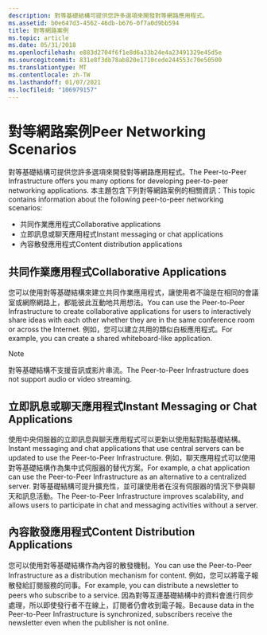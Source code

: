 ```yaml
---
description: 對等基礎結構可提供您許多選項來開發對等網路應用程式。
ms.assetid: b0e647d3-4562-46db-b676-0f7a0d9bb594
title: 對等網路案例
ms.topic: article
ms.date: 05/31/2018
ms.openlocfilehash: e883d2704f6f1e8d6a33b24e4a23491329e45d5e
ms.sourcegitcommit: 831e8f3db78ab820e1710cede244553c70e50500
ms.translationtype: MT
ms.contentlocale: zh-TW
ms.lasthandoff: 01/07/2021
ms.locfileid: "106979157"
---
```

# <a name="peer-networking-scenarios"></a><span data-ttu-id="02c5a-103">對等網路案例</span><span class="sxs-lookup"><span data-stu-id="02c5a-103">Peer Networking Scenarios</span></span>

<span data-ttu-id="02c5a-104">對等基礎結構可提供您許多選項來開發對等網路應用程式。</span><span class="sxs-lookup"><span data-stu-id="02c5a-104">The Peer-to-Peer Infrastructure offers you many options for developing peer-to-peer networking applications.</span></span> <span data-ttu-id="02c5a-105">本主題包含下列對等網路案例的相關資訊：</span><span class="sxs-lookup"><span data-stu-id="02c5a-105">This topic contains information about the following peer-to-peer networking scenarios:</span></span>

-   <span data-ttu-id="02c5a-106">共同作業應用程式</span><span class="sxs-lookup"><span data-stu-id="02c5a-106">Collaborative applications</span></span>
-   <span data-ttu-id="02c5a-107">立即訊息或聊天應用程式</span><span class="sxs-lookup"><span data-stu-id="02c5a-107">Instant messaging or chat applications</span></span>
-   <span data-ttu-id="02c5a-108">內容散發應用程式</span><span class="sxs-lookup"><span data-stu-id="02c5a-108">Content distribution applications</span></span>

## <a name="collaborative-applications"></a><span data-ttu-id="02c5a-109">共同作業應用程式</span><span class="sxs-lookup"><span data-stu-id="02c5a-109">Collaborative Applications</span></span>

<span data-ttu-id="02c5a-110">您可以使用對等基礎結構來建立共同作業應用程式，讓使用者不論是在相同的會議室或網際網路上，都能彼此互動地共用想法。</span><span class="sxs-lookup"><span data-stu-id="02c5a-110">You can use the Peer-to-Peer Infrastructure to create collaborative applications for users to interactively share ideas with each other whether they are in the same conference room or across the Internet.</span></span> <span data-ttu-id="02c5a-111">例如，您可以建立共用的類似白板應用程式。</span><span class="sxs-lookup"><span data-stu-id="02c5a-111">For example, you can create a shared whiteboard-like application.</span></span>

> [!Note]  
> <span data-ttu-id="02c5a-112">對等基礎結構不支援音訊或影片串流。</span><span class="sxs-lookup"><span data-stu-id="02c5a-112">The Peer-to-Peer Infrastructure does not support audio or video streaming.</span></span>

 

## <a name="instant-messaging-or-chat-applications"></a><span data-ttu-id="02c5a-113">立即訊息或聊天應用程式</span><span class="sxs-lookup"><span data-stu-id="02c5a-113">Instant Messaging or Chat Applications</span></span>

<span data-ttu-id="02c5a-114">使用中央伺服器的立即訊息與聊天應用程式可以更新以使用點對點基礎結構。</span><span class="sxs-lookup"><span data-stu-id="02c5a-114">Instant messaging and chat applications that use central servers can be updated to use the Peer-to-Peer Infrastructure.</span></span> <span data-ttu-id="02c5a-115">例如，聊天應用程式可以使用對等基礎結構作為集中式伺服器的替代方案。</span><span class="sxs-lookup"><span data-stu-id="02c5a-115">For example, a chat application can use the Peer-to-Peer Infrastructure as an alternative to a centralized server.</span></span> <span data-ttu-id="02c5a-116">對等基礎結構可提升擴充性，並可讓使用者在沒有伺服器的情況下參與聊天和訊息活動。</span><span class="sxs-lookup"><span data-stu-id="02c5a-116">The Peer-to-Peer Infrastructure improves scalability, and allows users to participate in chat and messaging activities without a server.</span></span>

## <a name="content-distribution-applications"></a><span data-ttu-id="02c5a-117">內容散發應用程式</span><span class="sxs-lookup"><span data-stu-id="02c5a-117">Content Distribution Applications</span></span>

<span data-ttu-id="02c5a-118">您可以使用對等基礎結構作為內容的散發機制。</span><span class="sxs-lookup"><span data-stu-id="02c5a-118">You can use the Peer-to-Peer Infrastructure as a distribution mechanism for content.</span></span> <span data-ttu-id="02c5a-119">例如，您可以將電子報散發給訂閱服務的同事。</span><span class="sxs-lookup"><span data-stu-id="02c5a-119">For example, you can distribute a newsletter to peers who subscribe to a service.</span></span> <span data-ttu-id="02c5a-120">因為對等互連基礎結構中的資料會進行同步處理，所以即使發行者不在線上，訂閱者仍會收到電子報。</span><span class="sxs-lookup"><span data-stu-id="02c5a-120">Because data in the Peer-to-Peer Infrastructure is synchronized, subscribers receive the newsletter even when the publisher is not online.</span></span>

 

 



